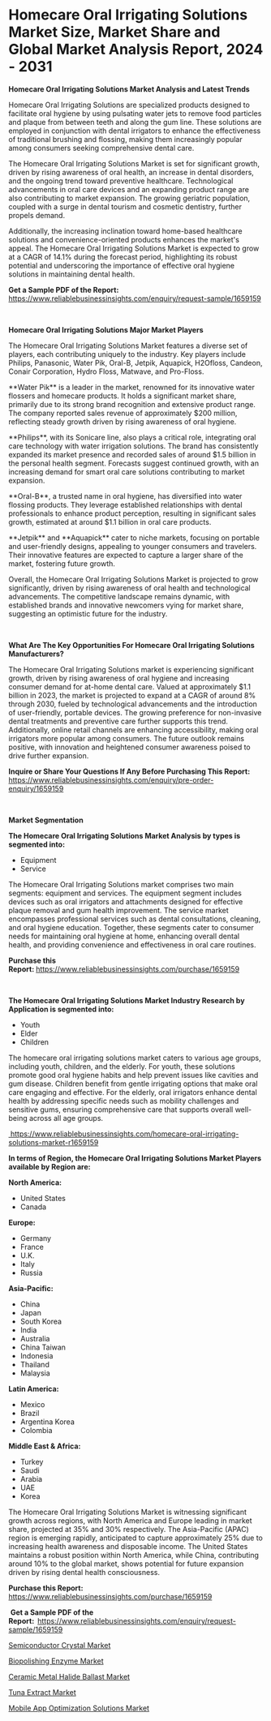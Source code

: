 <p><h1>Homecare Oral Irrigating Solutions Market Size, Market Share and Global Market Analysis Report, 2024 - 2031</h1></p><p><strong>Homecare Oral Irrigating Solutions Market Analysis and Latest Trends</strong></p>
<p><p>Homecare Oral Irrigating Solutions are specialized products designed to facilitate oral hygiene by using pulsating water jets to remove food particles and plaque from between teeth and along the gum line. These solutions are employed in conjunction with dental irrigators to enhance the effectiveness of traditional brushing and flossing, making them increasingly popular among consumers seeking comprehensive dental care.</p><p>The Homecare Oral Irrigating Solutions Market is set for significant growth, driven by rising awareness of oral health, an increase in dental disorders, and the ongoing trend toward preventive healthcare. Technological advancements in oral care devices and an expanding product range are also contributing to market expansion. The growing geriatric population, coupled with a surge in dental tourism and cosmetic dentistry, further propels demand. </p><p>Additionally, the increasing inclination toward home-based healthcare solutions and convenience-oriented products enhances the market's appeal. The Homecare Oral Irrigating Solutions Market is expected to grow at a CAGR of 14.1% during the forecast period, highlighting its robust potential and underscoring the importance of effective oral hygiene solutions in maintaining dental health.</p></p>
<p><strong>Get a Sample PDF of the Report:&nbsp;</strong> <a href="https://www.reliablebusinessinsights.com/enquiry/request-sample/1659159?utm_campaign=75&utm_medium=2&utm_source=Github&utm_content=ia&utm_term=09122024&utm_id=homecare-oral-irrigating-solutions">https://www.reliablebusinessinsights.com/enquiry/request-sample/1659159</a></p>
<p>&nbsp;</p>
<p><strong>Homecare Oral Irrigating Solutions Major Market Players</strong></p>
<p><p>The Homecare Oral Irrigating Solutions Market features a diverse set of players, each contributing uniquely to the industry. Key players include Philips, Panasonic, Water Pik, Oral-B, Jetpik, Aquapick, H2Ofloss, Candeon, Conair Corporation, Hydro Floss, Matwave, and Pro-Floss. </p><p>**Water Pik** is a leader in the market, renowned for its innovative water flossers and homecare products. It holds a significant market share, primarily due to its strong brand recognition and extensive product range. The company reported sales revenue of approximately $200 million, reflecting steady growth driven by rising awareness of oral hygiene.</p><p>**Philips**, with its Sonicare line, also plays a critical role, integrating oral care technology with water irrigation solutions. The brand has consistently expanded its market presence and recorded sales of around $1.5 billion in the personal health segment. Forecasts suggest continued growth, with an increasing demand for smart oral care solutions contributing to market expansion.</p><p>**Oral-B**, a trusted name in oral hygiene, has diversified into water flossing products. They leverage established relationships with dental professionals to enhance product perception, resulting in significant sales growth, estimated at around $1.1 billion in oral care products.</p><p>**Jetpik** and **Aquapick** cater to niche markets, focusing on portable and user-friendly designs, appealing to younger consumers and travelers. Their innovative features are expected to capture a larger share of the market, fostering future growth.</p><p>Overall, the Homecare Oral Irrigating Solutions Market is projected to grow significantly, driven by rising awareness of oral health and technological advancements. The competitive landscape remains dynamic, with established brands and innovative newcomers vying for market share, suggesting an optimistic future for the industry.</p></p>
<p>&nbsp;</p>
<p><strong>What Are The Key Opportunities For Homecare Oral Irrigating Solutions Manufacturers?</strong></p>
<p><p>The Homecare Oral Irrigating Solutions market is experiencing significant growth, driven by rising awareness of oral hygiene and increasing consumer demand for at-home dental care. Valued at approximately $1.1 billion in 2023, the market is projected to expand at a CAGR of around 8% through 2030, fueled by technological advancements and the introduction of user-friendly, portable devices. The growing preference for non-invasive dental treatments and preventive care further supports this trend. Additionally, online retail channels are enhancing accessibility, making oral irrigators more popular among consumers. The future outlook remains positive, with innovation and heightened consumer awareness poised to drive further expansion.</p></p>
<p><strong>Inquire or Share Your Questions If Any Before Purchasing This Report:</strong> <a href="https://www.reliablebusinessinsights.com/enquiry/pre-order-enquiry/1659159?utm_campaign=75&utm_medium=2&utm_source=Github&utm_content=ia&utm_term=09122024&utm_id=homecare-oral-irrigating-solutions">https://www.reliablebusinessinsights.com/enquiry/pre-order-enquiry/1659159</a></p>
<p>&nbsp;</p>
<p><strong>Market Segmentation</strong></p>
<p><strong>The Homecare Oral Irrigating Solutions Market Analysis by types is segmented into:</strong></p>
<p><ul><li>Equipment</li><li>Service</li></ul></p>
<p><p>The Homecare Oral Irrigating Solutions market comprises two main segments: equipment and services. The equipment segment includes devices such as oral irrigators and attachments designed for effective plaque removal and gum health improvement. The service market encompasses professional services such as dental consultations, cleaning, and oral hygiene education. Together, these segments cater to consumer needs for maintaining oral hygiene at home, enhancing overall dental health, and providing convenience and effectiveness in oral care routines.</p></p>
<p><strong>Purchase this Report:&nbsp;</strong><a href="https://www.reliablebusinessinsights.com/purchase/1659159?utm_campaign=75&utm_medium=2&utm_source=Github&utm_content=ia&utm_term=09122024&utm_id=homecare-oral-irrigating-solutions">https://www.reliablebusinessinsights.com/purchase/1659159</a></p>
<p>&nbsp;</p>
<p><strong>The Homecare Oral Irrigating Solutions Market Industry Research by Application is segmented into:</strong></p>
<p><ul><li>Youth</li><li>Elder</li><li>Children</li></ul></p>
<p><p>The homecare oral irrigating solutions market caters to various age groups, including youth, children, and the elderly. For youth, these solutions promote good oral hygiene habits and help prevent issues like cavities and gum disease. Children benefit from gentle irrigating options that make oral care engaging and effective. For the elderly, oral irrigators enhance dental health by addressing specific needs such as mobility challenges and sensitive gums, ensuring comprehensive care that supports overall well-being across all age groups.</p></p>
<p><a href="https://www.reliablebusinessinsights.com/homecare-oral-irrigating-solutions-market-r1659159?utm_campaign=75&utm_medium=2&utm_source=Github&utm_content=ia&utm_term=09122024&utm_id=homecare-oral-irrigating-solutions">&nbsp;https://www.reliablebusinessinsights.com/homecare-oral-irrigating-solutions-market-r1659159</a></p>
<p><strong>In terms of Region, the Homecare Oral Irrigating Solutions Market Players available by Region are:</strong></p>
<p>
    <p> <strong> North America: </strong>
        <ul>
            <li>United States</li>
            <li>Canada</li>
        </ul>
        </p> 
    <p> <strong> Europe: </strong>
        <ul>
            <li>Germany</li>
            <li>France</li>
            <li>U.K.</li>
            <li>Italy</li>
            <li>Russia</li>
        </ul>
        </p> 
    <p> <strong> Asia-Pacific: </strong>
        <ul>
            <li>China</li>
            <li>Japan</li>
            <li>South Korea</li>
            <li>India</li>
            <li>Australia</li>
            <li>China Taiwan</li>
            <li>Indonesia</li>
            <li>Thailand</li>
            <li>Malaysia</li>
        </ul>
        </p> 
    <p> <strong> Latin America: </strong>
        <ul>
            <li>Mexico</li>
            <li>Brazil</li>
            <li>Argentina Korea</li>
            <li>Colombia</li>
        </ul>
        </p> 
    <p> <strong> Middle East & Africa: </strong>
        <ul>
            <li>Turkey</li>
            <li>Saudi</li>
            <li>Arabia</li>
            <li>UAE</li>
            <li>Korea</li>
        </ul>
    </p>
    </p>
<p><p>The Homecare Oral Irrigating Solutions Market is witnessing significant growth across regions, with North America and Europe leading in market share, projected at 35% and 30% respectively. The Asia-Pacific (APAC) region is emerging rapidly, anticipated to capture approximately 25% due to increasing health awareness and disposable income. The United States maintains a robust position within North America, while China, contributing around 10% to the global market, shows potential for future expansion driven by rising dental health consciousness.</p></p>
<p><strong>Purchase this Report: </strong><a href="https://www.reliablebusinessinsights.com/purchase/1659159?utm_campaign=75&utm_medium=2&utm_source=Github&utm_content=ia&utm_term=09122024&utm_id=homecare-oral-irrigating-solutions">https://www.reliablebusinessinsights.com/purchase/1659159</a></p>
<p>&nbsp;<strong>Get a Sample PDF of the Report:&nbsp;&nbsp;</strong><a href="https://www.reliablebusinessinsights.com/enquiry/request-sample/1659159?utm_campaign=75&utm_medium=2&utm_source=Github&utm_content=ia&utm_term=09122024&utm_id=homecare-oral-irrigating-solutions">https://www.reliablebusinessinsights.com/enquiry/request-sample/1659159</a></p>
<p><strong></strong></p>
<p><p><a href="https://www.linkedin.com/pulse/th-score-market-0ptye?utm_campaign=75&utm_medium=2&utm_source=Github&utm_content=ia&utm_term=09122024&utm_id=homecare-oral-irrigating-solutions">Semiconductor Crystal Market</a></p><p><a href="https://www.linkedin.com/pulse/th-score-market-0ptye?utm_campaign=75&utm_medium=2&utm_source=Github&utm_content=ia&utm_term=09122024&utm_id=homecare-oral-irrigating-solutions">Biopolishing Enzyme Market</a></p><p><a href="https://www.linkedin.com/pulse/ceramic-metal-halide-ballast-market-analysis-featuringgrowth-9jjhe?utm_campaign=75&utm_medium=2&utm_source=Github&utm_content=ia&utm_term=09122024&utm_id=homecare-oral-irrigating-solutions">Ceramic Metal Halide Ballast Market</a></p><p><a href="https://www.linkedin.com/pulse/th-score-market-0ptye?utm_campaign=75&utm_medium=2&utm_source=Github&utm_content=ia&utm_term=09122024&utm_id=homecare-oral-irrigating-solutions">Tuna Extract Market</a></p><p><a href="https://github.com/juniordelafrance/Market-Research-Report-List-5/blob/main/mobile-app-optimization-solutions-market.md?utm_campaign=75&utm_medium=2&utm_source=Github&utm_content=ia&utm_term=09122024&utm_id=homecare-oral-irrigating-solutions">Mobile App Optimization Solutions Market</a></p></p>